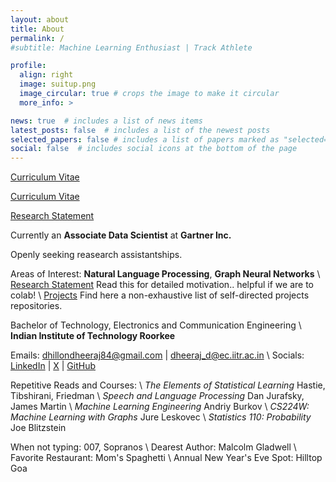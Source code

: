 ```yaml
---
layout: about
title: About
permalink: /
#subtitle: Machine Learning Enthusiast | Track Athlete

profile:
  align: right
  image: suitup.png
  image_circular: true # crops the image to make it circular
  more_info: >

news: true  # includes a list of news items
latest_posts: false  # includes a list of the newest posts
selected_papers: false # includes a list of papers marked as "selected={true}"
social: false  # includes social icons at the bottom of the page
---
```


[Curriculum Vitae](/assets/pdf/djdhillxn_cv.pdf) 

[Curriculum Vitae](https://docs.google.com/document/d/1TZZjmOKlhYRZZQDhMl0TL-UP1qwSboQ94PQj-k8gr90/edit?usp=sharing)

[Research Statement](https://docs.google.com/document/d/1Jo1nMzHaeKXYoHVlVNM24bFuCHBMswXOrya6eSNfL6c/edit?usp=sharing)

Currently an **Associate Data Scientist** at **Gartner Inc.**

Openly seeking reasearch assistantships.

Areas of Interest: **Natural Language Processing**, **Graph Neural Networks** \\
[Research Statement](research_statement) Read this for detailed motivation.. helpful if we are to colab! \\
[Projects](/projects) Find here a non-exhaustive list of self-directed projects repositories.

Bachelor of Technology, Electronics and Communication Engineering \\
**Indian Institute of Technology Roorkee**

Emails: [dhillondheeraj84@gmail.com](mailto:dhillondheeraj84@gmail.com) \| [dheeraj_d@ec.iitr.ac.in](mailto:dheeraj_d@ec.iitr.ac.in)  \\
Socials: [LinkedIn](https://www.linkedin.com/in/djdhillxn/) \| [X](https://x.com/djdhillxn) \| [GitHub](https://github.com/djdhillxn)

Repetitive Reads and Courses: \\
*The Elements of Statistical Learning* Hastie, Tibshirani, Friedman \\
*Speech and Language Processing* Dan Jurafsky, James Martin \\
*Machine Learning Engineering* Andriy Burkov \\
*CS224W: Machine Learning with Graphs* Jure Leskovec \\
*Statistics 110: Probability* Joe Blitzstein


When not typing: 007, Sopranos \\
Dearest Author: Malcolm Gladwell \\
Favorite Restaurant: Mom's Spaghetti \\
Annual New Year's Eve Spot: Hilltop Goa